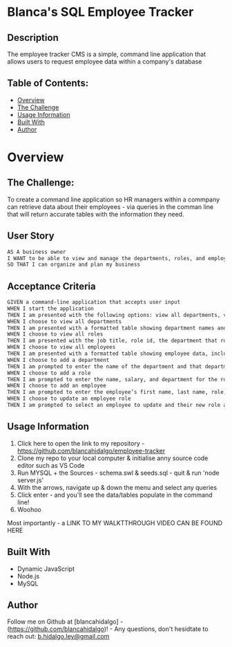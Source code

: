 
# Blanca's SQL Employee Tracker 
  
## Description

The employee tracker CMS is a simple, command line application that allows users to request employee data within a company's database

## Table of Contents:
- [Overview](#Overview)
- [The Challenge](#The-Challenge)
- [Usage Information](#Usage-Information)
- [Built With](#Built-With)
- [Author](#Author)

# Overview

## The Challenge:

To create a command line application so HR managers within a commpany can retrieve data about their employees - via queries in the comman line that will return accurate tables with the information they need. 


## User Story

```md
AS A business owner
I WANT to be able to view and manage the departments, roles, and employees in my company
SO THAT I can organize and plan my business
```

## Acceptance Criteria
```md
GIVEN a command-line application that accepts user input
WHEN I start the application
THEN I am presented with the following options: view all departments, view all roles, view all employees, add a department, add a role, add an employee, and update an employee role
WHEN I choose to view all departments
THEN I am presented with a formatted table showing department names and department ids
WHEN I choose to view all roles
THEN I am presented with the job title, role id, the department that role belongs to, and the salary for that role
WHEN I choose to view all employees
THEN I am presented with a formatted table showing employee data, including employee ids, first names, last names, job titles, departments, salaries, and managers that the employees report to
WHEN I choose to add a department
THEN I am prompted to enter the name of the department and that department is added to the database
WHEN I choose to add a role
THEN I am prompted to enter the name, salary, and department for the role and that role is added to the database
WHEN I choose to add an employee
THEN I am prompted to enter the employee’s first name, last name, role, and manager, and that employee is added to the database
WHEN I choose to update an employee role
THEN I am prompted to select an employee to update and their new role and this information is updated in the database 
```

## Usage Information
1. Click here to open the link to my repository - https://github.com/blancahidalgo/employee-tracker
2. Clone my repo to your local computer & initialise anny source code editor such as VS Code
3. Run MYSQL + the Sources - schema.swl & seeds.sql - quit & run 'node server.js'
4. With the arrows, navigate up & down the menu and select any queries 
5. Click enter - and you'll see the data/tables populate in the command line! 
6. Woohoo

Most importantly - a LINK TO MY WALKTTHROUGH VIDEO CAN BE FOUND HERE 

## Built With
- Dynamic JavaScript
- Node.js
- MySQL

## Author

Follow me on Github at [blancahidalgo] - (https://github.com/blancahidalgo)! - Any questions, don't hesidtate to reach out: b.hidalgo.ley@gmail.com 


